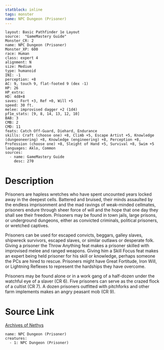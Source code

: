 ```yaml
---
statblock: inline
tags: monster
name: NPC Dungeon (Prisoner)
---
```

```statblock
layout: Basic Pathfinder 1e Layout
source:  "GameMastery Guide"
Monster_CR: 2
name: NPC Dungeon (Prisoner)
Monster_XP: 600
race: Human
class: expert 4
alignment: N
size: Medium
type: humanoid
INI: -1
perception: +8
AC: 9, touch 9, flat-footed 9 (dex -1)
HP: 26
HP_extra: 
HD: 4d8+8
saves: Fort +3, Ref +0, Will +5
speed: 30 ft.
melee: improvised dagger +2 (1d4)
pf1e_stats: [9, 8, 14, 13, 12, 10]
BAB: 3
CMB: 2
CMD: 11
feats: Catch Off-Guard, Diehard, Endurance
skills: Craft (choose one) +8, Climb +5, Escape Artist +5, Knowledge (dungeoneering) +8, Knowledge (engineering) +8, Perception +8, Profession (choose one) +8, Sleight of Hand +5, Survival +8, Swim +5
languages: Aklo, Common
sources:
  - name: GameMastery Guide
    desc: 270
```
# Description
Prisoners are hapless wretches who have spent uncounted years locked away in the deepest cells. Battered and bruised, their minds assaulted by the endless imprisonment and the mad ravings of weak-minded cellmates, prisoners endure through sheer force of will and the hope that one day they shall see their freedom. Prisoners may be found in town jails, large prisons, or underground dungeons, either as convicted criminals, political prisoners, or wretched captives.

Prisoners can be used for escaped convicts, beggars, galley slaves, shipwreck survivors, escaped slaves, or similar outlaws or desperate folk. Giving a prisoner the Throw Anything feat makes a prisoner skilled with improvised melee and ranged weapons. Giving him a Skill Focus feat makes an expert being held prisoner for his skill or knowledge, perhaps someone the PCs are hired to rescue. Prisoners might have Great Fortitude, Iron Will, or Lightning Reflexes to represent the hardships they have overcome.

Prisoners may be found alone or in a work gang of a half-dozen under the watchful eye of a slaver (CR 6). Five prisoners can serve as the crazed flock of a cultist (CR 7). A dozen prisoners outfitted with pitchforks and other farm implements makes an angry peasant mob (CR 9).
# Source Link
[Archives of Nethys](https://aonprd.com/NPCDisplay.aspx?ItemName=Dungeon%20(Prisoner))
```encounter-table
name: NPC Dungeon (Prisoner)
creatures:
  - 1: NPC Dungeon (Prisoner)
```
